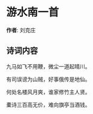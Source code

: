 # 游水南一首

**作者**: 刘克庄

## 诗词内容

九马如飞不用鞭，微尘一道起晴川。

有司误谤为山贼，好事俄传是地仙。

何处名楼风月爽，谁家修竹主人贤。

橐诗三百高无价，难向旗亭当酒钱。

